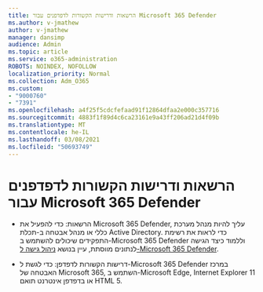 ```yaml
---
title: הרשאות ודרישות הקשורות לדפדפנים עבור Microsoft 365 Defender
ms.author: v-jmathew
author: v-jmathew
manager: dansimp
audience: Admin
ms.topic: article
ms.service: o365-administration
ROBOTS: NOINDEX, NOFOLLOW
localization_priority: Normal
ms.collection: Adm_O365
ms.custom:
- "9000760"
- "7391"
ms.openlocfilehash: a4f25f5cdcfefaad91f12864dfaa2e000c357716
ms.sourcegitcommit: 4883f1f89d4c6ca23161e9a43ff206ad21d4f09b
ms.translationtype: MT
ms.contentlocale: he-IL
ms.lasthandoff: 03/08/2021
ms.locfileid: "50693749"
---
```

# <a name="permissions-and-browser-related-requirements-for-microsoft-365-defender"></a>הרשאות ודרישות הקשורות לדפדפנים עבור Microsoft 365 Defender

- הרשאות: כדי להפעיל את Microsoft 365 Defender, עליך להיות מנהל מערכת כללי או מנהל אבטחה ב-תכלת Active Directory. כדי לראות את רשימת התפקידים שיכולים להשתמש ב-Microsoft 365 Defender וללמוד כיצד הגישה לנתונים מווסתת, עיין בנושא [ניהול גישה ל-Microsoft 365 Defender](https://go.microsoft.com/fwlink/?linkid=2143626).

- דרישות הקשורות לדפדפן: כדי לגשת ל-Microsoft 365 Defender במרכז האבטחה של Microsoft 365, השתמש ב-Microsoft Edge, Internet Explorer 11 או בדפדפן אינטרנט תואם HTML 5.
